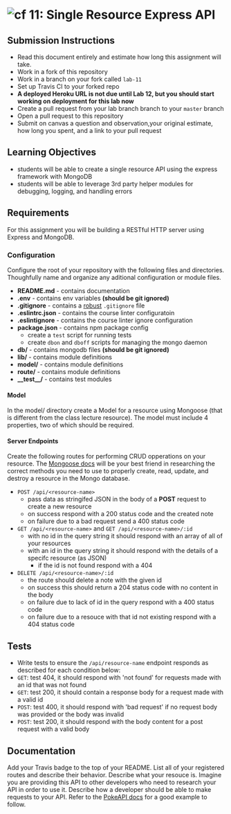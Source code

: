 ![cf](https://i.imgur.com/7v5ASc8.png) 11: Single Resource Express API
======

## Submission Instructions
* Read this document entirely and estimate how long this assignment will take.
* Work in a fork of this repository
* Work in a branch on your fork called `lab-11`
* Set up Travis CI to your forked repo
* **A deployed Heroku URL is not due until Lab 12, but you should start working on deployment for this lab now** 
* Create a pull request from your lab branch branch to your `master` branch
* Open a pull request to this repository
* Submit on canvas a question and observation,your original estimate, how long you spent, and a link to your pull request


## Learning Objectives
* students will be able to create a single resource API using the express framework with MongoDB
* students will be able to leverage 3rd party helper modules for debugging, logging, and handling errors

## Requirements
For this assignment you will be building a RESTful HTTP server using Express and MongoDB.

### Configuration
Configure the root of your repository with the following files and directories. Thoughfully name and organize any aditional configuration or module files.
* **README.md** - contains documentation
* **.env** - contains env variables **(should be git ignored)**
* **.gitignore** - contains a [robust](http://gitignore.io) `.gitignore` file
* **.eslintrc.json** - contains the course linter configuratoin
* **.eslintignore** - contains the course linter ignore configuration
* **package.json** - contains npm package config
  * create a `test` script for running tests
  * create `dbon` and `dboff` scripts for managing the mongo daemon
* **db/** - contains mongodb files **(should be git ignored)**
* **lib/** - contains module definitions
* **model/** - contains module definitions
* **route/** - contains module definitions
* **\_\_test\_\_/** - contains test modules


#### Model
In the model/ directory create a Model for a resource using Mongoose (that is different from the class lecture resource). The model must include 4 properties, two of which should be required.

#### Server Endpoints
Create the following routes for performing CRUD opperations on your resource. The [Mongoose docs](http://mongoosejs.com/docs/api.html#Model) will be your best friend in researching the correct methods you need to use to properly create, read, update, and destroy a resource in the Mongo database. 
* `POST /api/<resource-name>`
  * pass data as stringifed JSON in the body of a **POST** request to create a new resource
  * on success respond with a 200 status code and the created note
  * on failure due to a bad request send a 400 status code
* `GET /api/<resource-name>` and `GET /api/<resource-name>/:id`
  * with no id in the query string it should respond with an array of all of your resources
  * with an id in the query string it should respond with the details of a specifc resource (as JSON)
    * if the id is not found respond with a 404
* `DELETE /api/<resource-name>/:id`
  * the route should delete a note with the given id
  * on success this should return a 204 status code with no content in the body
  * on failure due to lack of id in the query respond with a 400 status code
  * on failure due to a resouce with that id not existing respond with a 404 status code

## Tests
* Write tests to ensure the `/api/resource-name` endpoint responds as described for each condition below:
* `GET`: test 404, it should respond with 'not found' for  requests made with an id that was not found
* `GET`: test 200, it should contain a response body for a request made with a valid id
* `POST`: test 400, it should respond with 'bad request' if no request body was provided or the body was invalid
* `POST`: test 200, it should respond with the body content for a post request with a valid body

## Documentation
Add your Travis badge to the top of your README. List all of your registered routes and describe their behavior. Describe what your resouce is. Imagine you are providing this API to other developers who need to research your API in order to use it. Describe how a developer should be able to make requests to your API. Refer to the [PokeAPI docs](https://pokeapi.co/docsv2/#resource-lists) for a good example to follow. 
